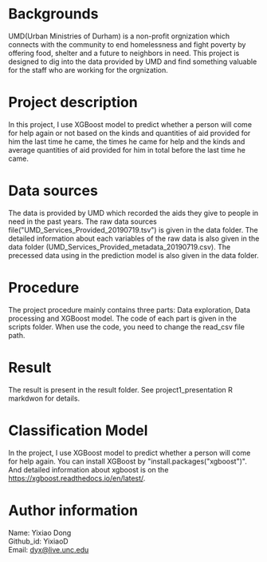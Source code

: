 # Backgrounds
UMD(Urban Ministries of Durham) is a non-profit orgnization which connects with the community to end homelessness and fight  poverty by offering food, shelter and a future to neighbors in need. This project is designed to dig into the data provided by  UMD and find something valuable for the staff who are working for the orgnization.

# Project description
In this project, I use XGBoost model to  predict whether a person will come for help again  or not based on the kinds and quantities of aid provided for him the last time he came, the times he came for help and the  kinds and average quantities of aid provided for him in total before the last time he came. 

# Data sources 
The data is provided by UMD which recorded the aids they give to people in need in the past years. The raw data sources  file("UMD_Services_Provided_20190719.tsv") is given in the data folder. The detailed information about each variables of the raw data is also given in the data folder (UMD_Services_Provided_metadata_20190719.csv). The precessed data using in the prediction model is also given in the data folder.

# Procedure
The project procedure mainly contains three parts: Data exploration, Data processing and XGBoost model. The code of each part is given in the scripts folder. When use the code, you need to change the read_csv file path.

# Result 
The result is present in the result folder. See project1_presentation R markdwon for details.

# Classification Model
In the project, I use XGBoost model to predict whether a person will come for help again. You can install XGBoost by "install.packages("xgboost")". And detailed information about xgboost is on the https://xgboost.readthedocs.io/en/latest/.

# Author information
Name: Yixiao Dong  
Github_id: YixiaoD  
Email: dyx@live.unc.edu
